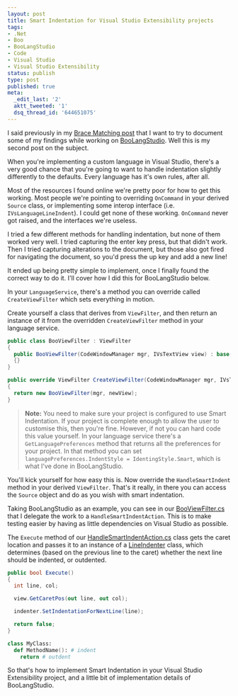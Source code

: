 ```yaml
---
layout: post
title: Smart Indentation for Visual Studio Extensibility projects
tags:
- .Net
- Boo
- BooLangStudio
- Code
- Visual Studio
- Visual Studio Extensibility
status: publish
type: post
published: true
meta:
  _edit_last: '2'
  aktt_tweeted: '1'
  dsq_thread_id: '644651075'
---
```

I said previously in my [Brace Matching post](/writings/brace-matching-and-your-language-service/) that I want to try to document some of my findings while working on <a href="http://www.codeplex.com/BooLangStudio">BooLangStudio</a>. Well this is my second post on the subject.

When you're implementing a custom language in Visual Studio, there's a very good chance that you're going to want to handle indentation slightly differently to the defaults. Every language has it's own rules, after all.

Most of the resources I found online we're pretty poor for how to get this working. Most people we're pointing to overriding <code>OnCommand</code> in your derived <code>Source</code> class, or implementing some interop interface (i.e. <code>IVsLanguageLineIndent</code>). I could get none of these working. <code>OnCommand</code> never got raised, and the interfaces we're useless.

I tried a few different methods for handling indentation, but none of them worked very well. I tried capturing the enter key press, but that didn't work. Then I tried capturing alterations to the document, but those also got fired for navigating the document, so you'd press the up key and add a new line!

It ended up being pretty simple to implement, once I finally found the correct way to do it. I'll cover how I did this for BooLangStudio below.

In your <code>LanguageService</code>, there's a method you can override called <code>CreateViewFilter</code> which sets everything in motion.

Create yourself a class that derives from <code>ViewFilter</code>, and then return an instance of it from the overridden <code>CreateViewFilter</code> method in your language service.

``` csharp
public class BooViewFilter : ViewFilter
{
  public BooViewFilter(CodeWindowManager mgr, IVsTextView view) : base(mgr, view)
  {}
}

public override ViewFilter CreateViewFilter(CodeWindowManager mgr, IVsTextView newView)
{
  return new BooViewFilter(mgr, newView);
}
```

> <strong>Note:</strong> You need to make sure your project is configured to use Smart Indentation. If your project is complete enough to allow the user to customise this, then you're fine. However, if not you can hard code this value yourself. In your language service there's a <code>GetLanguagePreferences</code> method that returns all the preferences for your project. In that method you can set <code>languagePreferences.IndentStyle = IdentingStyle.Smart</code>, which is what I've done in BooLangStudio.

You'll kick yourself for how easy this is. Now override the <code>HandleSmartIndent</code> method in your derived <code>ViewFilter</code>. That's it really, in there you can access the <code>Source</code> object and do as you wish with smart indentation.

Taking BooLangStudio as an example, you can see in our <a href="http://github.com/jagregory/boolangstudio/tree/443929113ca77ae3c4613691f06f043f9d8f8d77/Source/BooLangService/BooViewFilter.cs">BooViewFilter.cs</a> that I delegate the work to a <code>HandleSmartIndentAction</code>. This is to make testing easier by having as little dependencies on Visual Studio as possible.

The <code>Execute</code> method of our <a href="http://github.com/jagregory/boolangstudio/tree/443929113ca77ae3c4613691f06f043f9d8f8d77/Source/BooLangService/HandleSmartIndentAction.cs">HandleSmartIndentAction.cs</a> class gets the caret location and passes it to an instance of a <a href="http://github.com/jagregory/boolangstudio/tree/443929113ca77ae3c4613691f06f043f9d8f8d77/Source/BooLangService/LineIndenter.cs">LineIndenter</a> class, which determines (based on the previous line to the caret) whether the next line should be indented, or outdented.

``` csharp
public bool Execute()
{
  int line, col;

  view.GetCaretPos(out line, out col);

  indenter.SetIndentationForNextLine(line);

  return false;
}
```

``` boo
class MyClass:
  def MethodName(): # indent
    return # outdent
```

So that's how to implement Smart Indentation in your Visual Studio Extensibility project, and a little bit of implementation details of BooLangStudio.